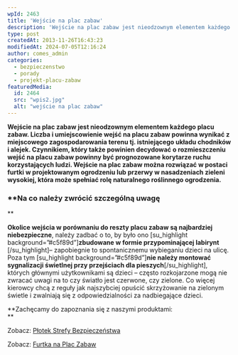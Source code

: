 ```yaml
---
wpId: 2463
title: 'Wejście na plac zabaw'
description: 'Wejście na plac zabaw jest nieodzownym elementem każdego placu zabaw. Liczba i umiejscowienie wejść na placu zabaw powinna wynikać z miejscowego zagospodarowania terenu tj. istniejącego układu chodników i alejek. Czynnikiem, który także powinien decydować o rozmieszczeniu wejść na placu zabaw powinny być prognozowane korytarze ruchu korzystających ludzi. Wejście na plac zabaw można rozwiązać w postaci ...'
type: post
createdAt: 2013-11-26T16:43:23
modifiedAt: 2024-07-05T12:16:24
author: comes_admin
categories:
  - bezpieczenstwo
  - porady
  - projekt-placu-zabaw
featuredMedia:
  id: 2464
  src: "wpis2.jpg"
  alt: "wejście na plac zabaw"
---
```



**Wejście na plac zabaw jest nieodzownym elementem każdego placu zabaw. Liczba i umiejscowienie wejść na placu zabaw powinna wynikać z miejscowego zagospodarowania terenu tj. istniejącego układu chodników i alejek. Czynnikiem, który także powinien decydować o rozmieszczeniu wejść na placu zabaw powinny być prognozowane korytarze ruchu korzystających ludzi. Wejście na plac zabaw można rozwiązać w postaci furtki w projektowanym ogrodzeniu lub przerwy w nasadzeniach zieleni wysokiej, która może spełniać rolę naturalnego roślinnego ogrodzenia.**

### **Na co należy zwrócić szczególną uwagę  
**

**Okolice wejścia w porównaniu do reszty placu zabaw są najbardziej niebezpieczne**, należy zadbać o to, by było ono \[su\_highlight background=”#c5f89d”\]**zbudowane w formie przypominającej labirynt** \[/su\_highlight\]– zapobiegnie to spontanicznemu wybieganiu dzieci na ulicę. Poza tym \[su\_highlight background=”#c5f89d”\]**nie należy montować sygnalizacji świetlnej przy przejściach dla pieszych**\[/su\_highlight\], których głównymi użytkownikami są dzieci – często rozkojarzone mogą nie zwracać uwagi na to czy światło jest czerwone, czy zielone. Co więcej kierowcy chcą z reguły jak najszybciej opuścić skrzyżowanie na zielonym świetle i zwalniają się z odpowiedzialności za nadbiegające dzieci.

**Zachęcamy do zapoznania się z naszymi produktami:  
**

Zobacz: [Płotek Strefy Bezpieczeństwa](https://comes.pl/p/plotek-strefy-bezpieczenstwa/ "Płotek Strefy Bezpieczeństwa - Zobacz Produkt")

Zobacz: [Furtka na Plac Zabaw](https://comes.pl/p/plotek-strefy-bezpieczenstwa-furtka/ "Brama na Plac Zabaw - Zobacz Produkt")